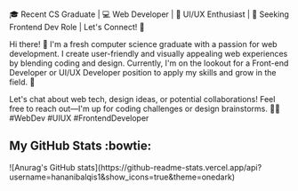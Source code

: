 🎓 Recent CS Graduate | 💻 Web Developer | 🎨 UI/UX Enthusiast | 🌟 Seeking Frontend Dev Role | Let's Connect! 📩

Hi there! 👋 I'm a fresh computer science graduate with a passion for web development. I create user-friendly and visually appealing web experiences by blending coding and design. Currently, I'm on the lookout for a Front-end Developer or UI/UX Developer position to apply my skills and grow in the field. 🚀

Let's chat about web tech, design ideas, or potential collaborations! Feel free to reach out—I'm up for coding challenges or design brainstorms. 🤝📩 #WebDev #UIUX #FrontendDeveloper

<p align="center">
<!--     <h2>Technology Stack :bowtie:</h2> -->
    <h2>My GitHub Stats :bowtie:</h2>
    ![Anurag's GitHub stats](https://github-readme-stats.vercel.app/api?username=hananibalqis1&show_icons=true&theme=onedark)
</p>

